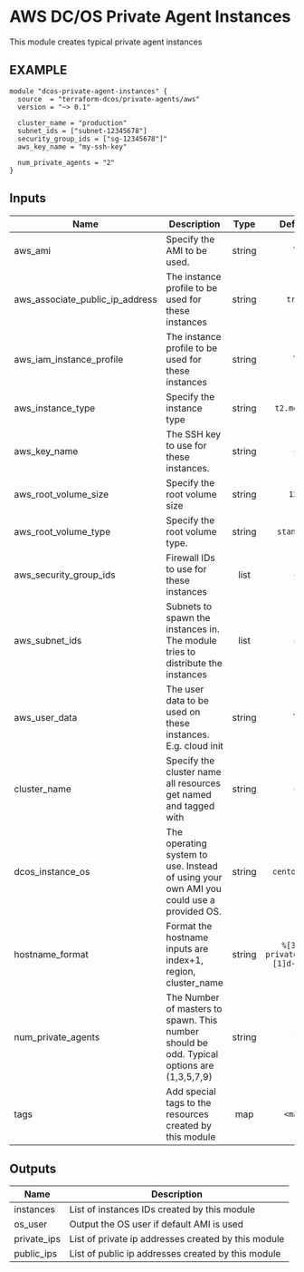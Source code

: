 AWS DC/OS Private Agent Instances
============
This module creates typical private agent instances

EXAMPLE
-------

```hcl
module "dcos-private-agent-instances" {
  source  = "terraform-dcos/private-agents/aws"
  version = "~> 0.1"

  cluster_name = "production"
  subnet_ids = ["subnet-12345678"]
  security_group_ids = ["sg-12345678"]"
  aws_key_name = "my-ssh-key"

  num_private_agents = "2"
}
```


## Inputs

| Name | Description | Type | Default | Required |
|------|-------------|:----:|:-----:|:-----:|
| aws_ami | Specify the AMI to be used. | string | `` | no |
| aws_associate_public_ip_address | The instance profile to be used for these instances | string | `true` | no |
| aws_iam_instance_profile | The instance profile to be used for these instances | string | `` | no |
| aws_instance_type | Specify the instance type | string | `t2.medium` | no |
| aws_key_name | The SSH key to use for these instances. | string | - | yes |
| aws_root_volume_size | Specify the root volume size | string | `120` | no |
| aws_root_volume_type | Specify the root volume type. | string | `standard` | no |
| aws_security_group_ids | Firewall IDs to use for these instances | list | - | yes |
| aws_subnet_ids | Subnets to spawn the instances in. The module tries to distribute the instances | list | - | yes |
| aws_user_data | The user data to be used on these instances. E.g. cloud init | string | `` | no |
| cluster_name | Specify the cluster name all resources get named and tagged with | string | - | yes |
| dcos_instance_os | The operating system to use. Instead of using your own AMI you could use a provided OS. | string | `centos_7.4` | no |
| hostname_format | Format the hostname inputs are index+1, region, cluster_name | string | `%[3]s-privateagent%[1]d-%[2]s` | no |
| num_private_agents | The Number of masters to spawn. This number should be odd. Typical options are (1,3,5,7,9) | string | `1` | no |
| tags | Add special tags to the resources created by this module | map | `<map>` | no |

## Outputs

| Name | Description |
|------|-------------|
| instances | List of instances IDs created by this module |
| os_user | Output the OS user if default AMI is used |
| private_ips | List of private ip addresses created by this module |
| public_ips | List of public ip addresses created by this module |

